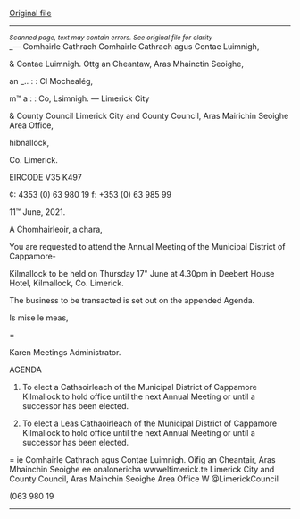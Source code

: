 [Original file](https://www.limerick.ie/sites/default/files/media/documents/2021-06/00-agenda-17th-june-2021-annual-meeting.pdf)

---
*<small>Scanned page, text may contain errors. See original file for clarity</small>*  
_— Comhairle Cathrach Comhairle Cathrach agus Contae Luimnigh,

& Contae Luimnigh. Ottg an Cheantaw, Aras Mhainctin Seoighe,

an _.. : : Cl Mochealég,

m™ a : : Co, Lsimnigh.
— Limerick City

& County Council Limerick City and County Council,
Aras Mairichin Seoighe Area Office,

hibnallock,

Co. Limerick.

EIRCODE V35 K497

¢: 4353 (0) 63 980 19
f: +353 (0) 63 985 99

11™ June, 2021.

A Chomhairleoir, a chara,

You are requested to attend the Annual Meeting of the Municipal District of Cappamore-

Kilmallock to be held on Thursday 17" June at 4.30pm in Deebert House Hotel, Kilmallock, Co.
Limerick.

The business to be transacted is set out on the appended Agenda.

Is mise le meas,

=

Karen
Meetings Administrator.

AGENDA

1. To elect a Cathaoirleach of the Municipal District of Cappamore Kilmallock to hold
office until the next Annual Meeting or until a successor has been elected.

2. To elect a Leas Cathaoirleach of the Municipal District of Cappamore Kilmallock to hold
office until the next Annual Meeting or until a successor has been elected.

= ie
Comhairle Cathrach agus Contae Luimnigh. Oifig an Cheantair, Aras Mhainchin Seoighe ee onalonericha wwweltimerick.te
Limerick City and County Council, Aras Mainchin Seoighe Area Office W @LimerickCouncil

(063 980 19


---
